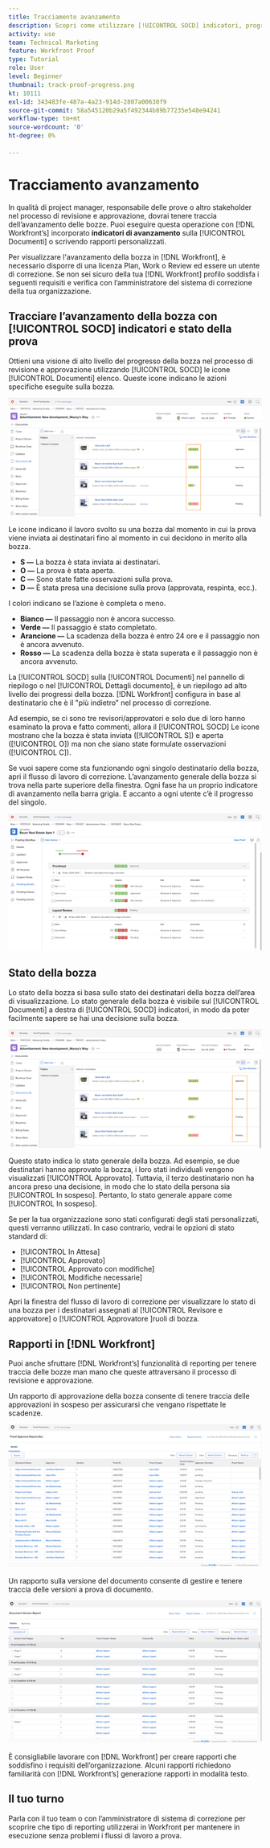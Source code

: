 ```yaml
---
title: Tracciamento avanzamento
description: Scopri come utilizzare [!UICONTROL SOCD] indicatori, progressi della prova e relazioni per monitorare l'avanzamento di una prova [!DNL  Workfront].
activity: use
team: Technical Marketing
feature: Workfront Proof
type: Tutorial
role: User
level: Beginner
thumbnail: track-proof-progress.png
kt: 10111
exl-id: 343483fe-487a-4a23-914d-2807a00630f9
source-git-commit: 58a545120b29a5f492344b89b77235e548e94241
workflow-type: tm+mt
source-wordcount: '0'
ht-degree: 0%

---
```


# Tracciamento avanzamento

In qualità di project manager, responsabile delle prove o altro stakeholder nel processo di revisione e approvazione, dovrai tenere traccia dell’avanzamento delle bozze. Puoi eseguire questa operazione con [!DNL Workfront’s] incorporato **indicatori di avanzamento** sulla [!UICONTROL Documenti] o scrivendo rapporti personalizzati.

Per visualizzare l&#39;avanzamento della bozza in [!DNL Workfront], è necessario disporre di una licenza Plan, Work o Review ed essere un utente di correzione. Se non sei sicuro della tua [!DNL Workfront] profilo soddisfa i seguenti requisiti e verifica con l’amministratore del sistema di correzione della tua organizzazione.

## Tracciare l’avanzamento della bozza con [!UICONTROL SOCD] indicatori e stato della prova

Ottieni una visione di alto livello del progresso della bozza nel processo di revisione e approvazione utilizzando [!UICONTROL SOCD] le icone [!UICONTROL Documenti] elenco. Queste icone indicano le azioni specifiche eseguite sulla bozza.

![Un&#39;immagine del [!UICONTROL Documenti] in un elenco [!DNL  Workfront] con [!UICONTROL SOCD] icone evidenziate.](assets/manage-proofs-socd.png)

Le icone indicano il lavoro svolto su una bozza dal momento in cui la prova viene inviata ai destinatari fino al momento in cui decidono in merito alla bozza.

* **S —** La bozza è stata inviata ai destinatari.
* **O —** La prova è stata aperta.
* **C —** Sono state fatte osservazioni sulla prova.
* **D —** È stata presa una decisione sulla prova (approvata, respinta, ecc.).

I colori indicano se l’azione è completa o meno.

* **Bianco —** Il passaggio non è ancora successo.
* **Verde —** Il passaggio è stato completato.
* **Arancione —** La scadenza della bozza è entro 24 ore e il passaggio non è ancora avvenuto.
* **Rosso —** La scadenza della bozza è stata superata e il passaggio non è ancora avvenuto.

La [!UICONTROL SOCD] sulla [!UICONTROL Documenti] nel pannello di riepilogo o nel [!UICONTROL Dettagli documento], è un riepilogo ad alto livello dei progressi della bozza. [!DNL Workfront] configura in base al destinatario che è il &quot;più indietro&quot; nel processo di correzione.

Ad esempio, se ci sono tre revisori/approvatori e solo due di loro hanno esaminato la prova e fatto commenti, allora il [!UICONTROL SOCD] Le icone mostrano che la bozza è stata inviata ([!UICONTROL S]) e aperta ([!UICONTROL O]) ma non che siano state formulate osservazioni ([!UICONTROL C]).

Se vuoi sapere come sta funzionando ogni singolo destinatario della bozza, apri il flusso di lavoro di correzione. L’avanzamento generale della bozza si trova nella parte superiore della finestra. Ogni fase ha un proprio indicatore di avanzamento nella barra grigia.  E accanto a ogni utente c’è il progresso del singolo.

![Un&#39;immagine del [!UICONTROL Flusso di lavoro di correzione] sezione di un documento.](assets/manage-proofs-socd-in-proofing-workflow-window.png)

## Stato della bozza

Lo stato della bozza si basa sullo stato dei destinatari della bozza dell’area di visualizzazione. Lo stato generale della bozza è visibile sul [!UICONTROL Documenti] a destra di [!UICONTROL SOCD] indicatori, in modo da poter facilmente sapere se hai una decisione sulla bozza.

![Un&#39;immagine del [!UICONTROL Documenti] in un elenco [!DNL  Workfront] progetto con stato di bozza globale evidenziato.](assets/manage-proofs-overall-status.png)

Questo stato indica lo stato generale della bozza. Ad esempio, se due destinatari hanno approvato la bozza, i loro stati individuali vengono visualizzati [!UICONTROL Approvato]. Tuttavia, il terzo destinatario non ha ancora preso una decisione, in modo che lo stato della persona sia [!UICONTROL In sospeso]. Pertanto, lo stato generale appare come [!UICONTROL In sospeso].

Se per la tua organizzazione sono stati configurati degli stati personalizzati, questi verranno utilizzati. In caso contrario, vedrai le opzioni di stato standard di:

* [!UICONTROL In Attesa]
* [!UICONTROL Approvato]
* [!UICONTROL Approvato con modifiche]
* [!UICONTROL Modifiche necessarie]
* [!UICONTROL Non pertinente]

Apri la finestra del flusso di lavoro di correzione per visualizzare lo stato di una bozza per i destinatari assegnati al [!UICONTROL Revisore e approvatore] o [!UICONTROL Approvatore ]ruoli di bozza.

## Rapporti in [!DNL Workfront]

Puoi anche sfruttare [!DNL Workfront’s] funzionalità di reporting per tenere traccia delle bozze man mano che queste attraversano il processo di revisione e approvazione.

Un rapporto di approvazione della bozza consente di tenere traccia delle approvazioni in sospeso per assicurarsi che vengano rispettate le scadenze.

![Immagine di un rapporto di approvazione della prova in [!DNL  Workfront].](assets/proof-approval-report.png)

Un rapporto sulla versione del documento consente di gestire e tenere traccia delle versioni a prova di documento.

![Immagine di un rapporto sulla versione di un documento in [!DNL  Workfront].](assets/document-version-report.png)

È consigliabile lavorare con [!DNL Workfront] per creare rapporti che soddisfino i requisiti dell’organizzazione. Alcuni rapporti richiedono familiarità con [!DNL Workfront’s] generazione rapporti in modalità testo.

## Il tuo turno

Parla con il tuo team o con l’amministratore di sistema di correzione per scoprire che tipo di reporting utilizzerai in Workfront per mantenere in esecuzione senza problemi i flussi di lavoro a prova.

<!--
### Learn more
* Learn to create reports in [!DNL Workfront] with the Basic Report Creation course.
* View progress and status of a proof
* View activity on a proof within [!DNL Workfront]
-->
